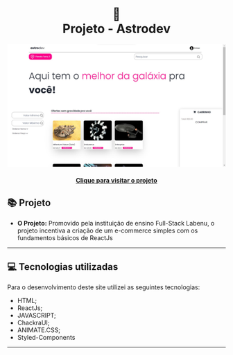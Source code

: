 <h1 align="center">
  🧱<br>Projeto - Astrodev
</h1>

![Resultado final do projeto](src/assets/preview.jpg)

<h4 align="center"><a href="#">Clique para visitar o projeto</a></h4>

## 📚 Projeto


- **O Projeto:** Promovido pela instituição de ensino Full-Stack Labenu, o projeto incentiva a criação de um e-commerce simples com os fundamentos básicos de ReactJs

---

## 💻 Tecnologias utilizadas

Para o desenvolvimento deste site utilizei as seguintes tecnologias:

- HTML;
- ReactJs;
- JAVASCRIPT;
- ChackraUI;
- ANIMATE.CSS;
- Styled-Components

---

<table>